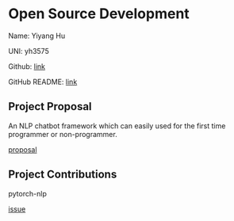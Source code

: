 # Open Source Development

Name: Yiyang Hu

UNI: yh3575

Github: [link](https://github.com/KoroIsCoding)

GitHub README: [link](https://github.com/KoroIsCoding/KoroIsCoding/blob/main/README.md)

## Project Proposal

An NLP chatbot framework which can easily used for the first time
programmer or non-programmer.

[proposal](../projects/python/pytorch-nlp.md)

## Project Contributions

pytorch-nlp

[issue](../projects/python/pytorch-nlp-chatbot.md)
